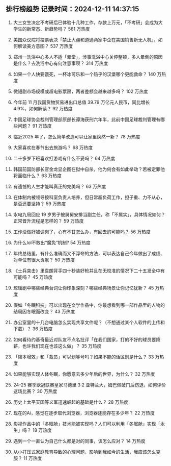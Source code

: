 
## 排行榜趋势 记录时间：2024-12-11 14:37:15
  
  1. 大三女生决定不考研后已体验十几种工作，存款上万元，「不考研」会成为大学生的新常态、新趋势吗？ 561 万热度
    
  2. 美国众议院将投票表决「禁止大疆和道通两家中企在美国销售新无人机」，如何解读美方意图？ 537 万热度
    
  3. 郑州一洗浴中心多人不适「晕堂」，涉事洗浴中心关停整顿，多人晕倒的原因是什么？去洗浴中心有何注意事项？ 314 万热度
    
  4. 如果一个人快要饿死，一杯冰可乐和一个热乎的汉堡哪个更能救命？ 140 万热度
    
  5. 微短剧市场规模或超电影票房，两者差额会越来越多吗？ 102 万热度
    
  6. 今年前 11 月我国货物贸易进出口总值 39.79 万亿元人民币，同比增长 4.9%，如何解读？ 92 万热度
    
  7. 中国足球协会裁判管理部原部长谭海获刑六年半，此前中国足球裁判管理有哪些问题？ 91 万热度
    
  8. 临近2025 年了，怎么简单改造可以让家里焕然一新？ 78 万热度
    
  9. 大家喜欢在春节出去旅游吗？ 68 万热度
    
  10. 二十多岁下班喜欢打游戏有什么不妥吗？ 64 万热度
    
  11. 韩国前国防部长官金龙显企图在狱中自杀，他为何会有如此举动？若被定罪他将面临什么？ 63 万热度
    
  12. 有遗憾的人生才能叫真正的完美吗？ 63 万热度
    
  13. 在体制内被领导按科室负责人培养，但日常超负荷工作，担子重、力不从心，是否还要坚持？ 59 万热度
    
  14. 水电九局回应 19 岁男子被舅舅安排当副主任，称「不属实」，具体情况如何？正常晋升流程是怎样的？ 59 万热度
    
  15. 工作没做好被调岗了，心有不甘怎么办，有回去的可能吗？ 56 万热度
    
  16. 为什么lol不敢出“魔免”机制? 54 万热度
    
  17. 年终总结里，有什么准确而又不浮夸的方法，可以表达自己今年做出了成绩、对单位有很大贡献？ 50 万热度
    
  18. 《士兵突击》里袁朗背手四十秒装好枪并且在无校准的情况下二十五发全中有可能吗？ 45 万热度
    
  19. 琼瑶剧中哪些经典台词让你印象深刻？哪些经典场景让你记忆犹新？ 45 万热度
    
  20. 假如「冬眠科技」可以出现在文学作品中，你最想看到哪一部作品里的人物的结局因冬眠而改变？ 43 万热度
    
  21. 办公室里的十几台电脑怎么实现共享文件呢？（不想通过某个人软件的上传和下载）？ 36 万热度
    
  22. 如何看待约基奇最近对队友不点名批评「在我们国家，打的不好的球员要降薪，也许我们现在也该这么做」？ 35 万热度
    
  23. 「降本增效」和「裁员」可以划等号吗？如果不能的话区别是什么？ 33 万热度
    
  24. 如果能够实现人体冬眠，你愿意去多少年后的世界，为什么？ 32 万热度
    
  25. 24-25 赛季欧冠联赛皇家马德里 3:2 亚特兰大，姆巴佩破门后伤退，如何评价这场比赛？ 30 万热度
    
  26. 历史上太平天国等义军迅速崛起的基础是什么？ 28 万热度
    
  27. 现在的Ai，感觉在逐步取代浏览器，浏览器还能存在多少年？ 22 万热度
    
  28. 影视作品中的「冬眠舱」技术能被实现吗？人们可以利用「冬眠舱」实现「永生」吗？ 18 万热度
    
  29. 遇到一个一直认为自己什么都是对的同事，该怎么应对？ 14 万热度
    
  30. 从小打压式家庭教育导致的心理问题，影响到我如今的生活，我应该怎么克服？ 11 万热度
    
